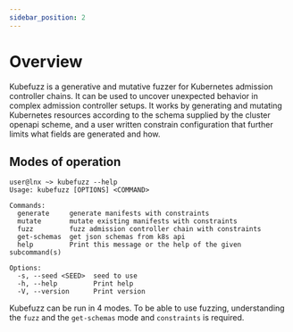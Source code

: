 ```yaml
---
sidebar_position: 2
---
```


# Overview

Kubefuzz is a generative and mutative fuzzer for Kubernetes admission controller chains. It can be used to uncover unexpected behavior in complex admission controller setups. It works by generating and mutating Kubernetes resources according to the schema supplied by the cluster openapi scheme, and a user written constrain configuration that further limits what fields are generated and how.

## Modes of operation 

```terminal
user@lnx ~> kubefuzz --help
Usage: kubefuzz [OPTIONS] <COMMAND>

Commands:
  generate     generate manifests with constraints
  mutate       mutate existing manifests with constraints
  fuzz         fuzz admission controller chain with constraints
  get-schemas  get json schemas from k8s api
  help         Print this message or the help of the given subcommand(s)

Options:
  -s, --seed <SEED>  seed to use
  -h, --help         Print help
  -V, --version      Print version
```

Kubefuzz can be run in 4 modes. To be able to use fuzzing, understanding the `fuzz` and the `get-schemas` mode and `constraints` is required.

